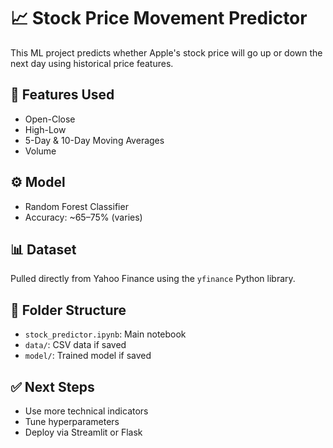# 📈 Stock Price Movement Predictor

This ML project predicts whether Apple's stock price will go up or down the next day using historical price features.

## 🧠 Features Used
- Open-Close
- High-Low
- 5-Day & 10-Day Moving Averages
- Volume

## ⚙️ Model
- Random Forest Classifier
- Accuracy: ~65–75% (varies)

## 📊 Dataset
Pulled directly from Yahoo Finance using the `yfinance` Python library.

## 📁 Folder Structure
- `stock_predictor.ipynb`: Main notebook
- `data/`: CSV data if saved
- `model/`: Trained model if saved

## ✅ Next Steps
- Use more technical indicators
- Tune hyperparameters
- Deploy via Streamlit or Flask
